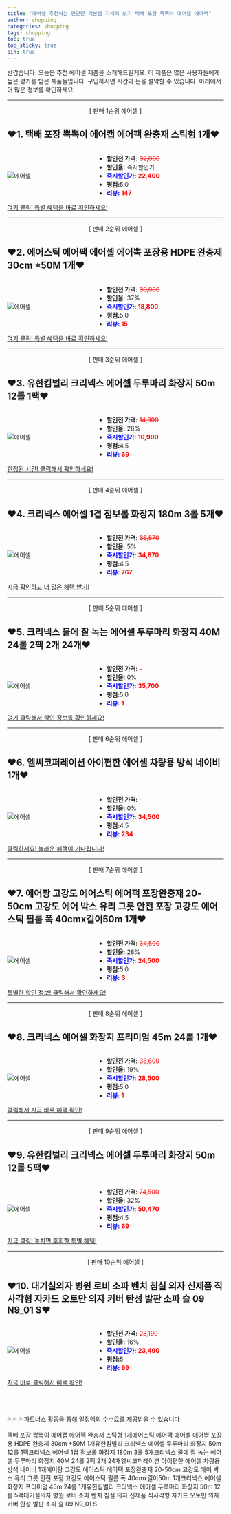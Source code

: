 ```yaml
---
title: "에어셀 추천하는 편안한 기본템 자세히 보기 택배 포장 뽁뽁이 에어캡 에어팩"
author: shopping
categories: shopping
tags: shopping
toc: true
toc_sticky: true
pin: true
---
```

반갑습니다. 오늘은 추천 에어셀 제품을 소개해드릴게요. 이 제품은 많은 사용자들에게 높은 평가를 받은 제품들입니다. 구입하시면 시간과 돈을 절약할 수 있습니다. 아래에서 더 많은 정보를 확인하세요.

---
<p class="toplist" style="margin: 0 auto; display: block; width: fit-content;">[ 판매 1순위 에어셀 ]</p>

<h2><strong>❤️1. 택배 포장 뽁뽁이 에어캡 에어팩 완충재 스틱형 1개❤️</strong></h2>

<div style="display: flex; align-items: center;">
    <div style="flex: 0.4;">
        <img src="https://thumbnail8.coupangcdn.com/thumbnails/remote/230x230ex/image/vendor_inventory/d446/cc8429fdc663bd1c0c6d1d0e4679dbd97f3db3e815ed054bf895f40a72e4.png" alt="에어셀" style="max-width: 100%;">
    </div>
    <div style="flex: 0.6; margin-left: 10px;">
        <ul>
            <li><strong>할인전 가격:</strong> <del style="color: red;">32,000</del></li>
            <li><strong>할인율:</strong> 즉시할인가</li>
            <li><span style='color:blue'><strong>즉시할인가:</strong></span> <span style='color:red'><strong>22,400</strong></span></li>
            <li><strong>평점:</strong>5.0</li>
            <li><span style='color:blue'><strong>리뷰:</strong></span> <span style='color:red'><strong>147</strong></span></li>
        </ul>
    </div>
</div>
<div class="center">
    <a href="https://selin100587001.github.io?lptag=AF9450613&subid=githubio&pageKey=7877580223&traceid=V0-153&itemId=21534540000&vendorItemId=88587781273" class="myButton">
        여기 클릭! 특별 혜택을 바로 확인하세요!
    </a>
</div>


---
<p class="toplist" style="margin: 0 auto; display: block; width: fit-content;">[ 판매 2순위 에어셀 ]</p>

<h2><strong>❤️2. 에어스틱 에어팩 에어셀 에어뽁 포장용 HDPE 완충제 30cm *50M 1개❤️</strong></h2>

<div style="display: flex; align-items: center;">
    <div style="flex: 0.4;">
        <img src="https://thumbnail7.coupangcdn.com/thumbnails/remote/230x230ex/image/vendor_inventory/59b7/a3b29840d752db451633ba9768e5bf84f486a27734ded452f372a229cc0b.jpg" alt="에어셀" style="max-width: 100%;">
    </div>
    <div style="flex: 0.6; margin-left: 10px;">
        <ul>
            <li><strong>할인전 가격:</strong> <del style="color: red;">30,000</del></li>
            <li><strong>할인율:</strong> 37%</li>
            <li><span style='color:blue'><strong>즉시할인가:</strong></span> <span style='color:red'><strong>18,800</strong></span></li>
            <li><strong>평점:</strong>5.0</li>
            <li><span style='color:blue'><strong>리뷰:</strong></span> <span style='color:red'><strong>15</strong></span></li>
        </ul>
    </div>
</div>
<div class="center">
    <a href="https://selin100587001.github.io?lptag=AF9450613&subid=githubio&pageKey=6711393048&traceid=V0-153&itemId=15582335199&vendorItemId=82801383947" class="myButton">
        여기 클릭! 특별 혜택을 바로 확인하세요!
    </a>
</div>


---
<p class="toplist" style="margin: 0 auto; display: block; width: fit-content;">[ 판매 3순위 에어셀 ]</p>

<h2><strong>❤️3. 유한킴벌리 크리넥스 에어셀 두루마리 화장지 50m 12롤 1팩❤️</strong></h2>

<div style="display: flex; align-items: center;">
    <div style="flex: 0.4;">
        <img src="https://thumbnail10.coupangcdn.com/thumbnails/remote/230x230ex/image/retail/images/2024/04/15/17/1/b1e2dd3c-29b9-445a-a600-7da5da4382f5.png" alt="에어셀" style="max-width: 100%;">
    </div>
    <div style="flex: 0.6; margin-left: 10px;">
        <ul>
            <li><strong>할인전 가격:</strong> <del style="color: red;">14,900</del></li>
            <li><strong>할인율:</strong> 26%</li>
            <li><span style='color:blue'><strong>즉시할인가:</strong></span> <span style='color:red'><strong>10,900</strong></span></li>
            <li><strong>평점:</strong>4.5</li>
            <li><span style='color:blue'><strong>리뷰:</strong></span> <span style='color:red'><strong>69</strong></span></li>
        </ul>
    </div>
</div>
<div class="center">
    <a href="https://selin100587001.github.io?lptag=AF9450613&subid=githubio&pageKey=8068399759&traceid=V0-153&itemId=22466509873&vendorItemId=89509540910" class="myButton">
        한정된 시간! 클릭해서 확인하세요!
    </a>
</div>


---
<p class="toplist" style="margin: 0 auto; display: block; width: fit-content;">[ 판매 4순위 에어셀 ]</p>

<h2><strong>❤️4. 크리넥스 에어셀 1겹 점보롤 화장지 180m 3롤 5개❤️</strong></h2>

<div style="display: flex; align-items: center;">
    <div style="flex: 0.4;">
        <img src="https://thumbnail9.coupangcdn.com/thumbnails/remote/230x230ex/image/retail/images/3452154823108817-27277e89-43c0-4d16-b16f-56a9f1a43766.jpg" alt="에어셀" style="max-width: 100%;">
    </div>
    <div style="flex: 0.6; margin-left: 10px;">
        <ul>
            <li><strong>할인전 가격:</strong> <del style="color: red;">36,870</del></li>
            <li><strong>할인율:</strong> 5%</li>
            <li><span style='color:blue'><strong>즉시할인가:</strong></span> <span style='color:red'><strong>34,870</strong></span></li>
            <li><strong>평점:</strong>4.5</li>
            <li><span style='color:blue'><strong>리뷰:</strong></span> <span style='color:red'><strong>767</strong></span></li>
        </ul>
    </div>
</div>
<div class="center">
    <a href="https://selin100587001.github.io?lptag=AF9450613&subid=githubio&pageKey=66711409&traceid=V0-153&itemId=18173064142&vendorItemId=85322345110" class="myButton">
        지금 확인하고 더 많은 혜택 받기!
    </a>
</div>


---
<p class="toplist" style="margin: 0 auto; display: block; width: fit-content;">[ 판매 5순위 에어셀 ]</p>

<h2><strong>❤️5. 크리넥스 물에 잘 녹는 에어셀 두루마리 화장지 40M 24롤 2팩 2개 24개❤️</strong></h2>

<div style="display: flex; align-items: center;">
    <div style="flex: 0.4;">
        <img src="https://thumbnail9.coupangcdn.com/thumbnails/remote/230x230ex/image/vendor_inventory/25f1/aaa2a05085c167a23a8c4b6c75e70a769dcdea2029dddeaf347a95b21ec4.jpg" alt="에어셀" style="max-width: 100%;">
    </div>
    <div style="flex: 0.6; margin-left: 10px;">
        <ul>
            <li><strong>할인전 가격:</strong> <del style="color: red;">-</del></li>
            <li><strong>할인율:</strong> 0%</li>
            <li><span style='color:blue'><strong>즉시할인가:</strong></span> <span style='color:red'><strong>35,700</strong></span></li>
            <li><strong>평점:</strong>5.0</li>
            <li><span style='color:blue'><strong>리뷰:</strong></span> <span style='color:red'><strong>1</strong></span></li>
        </ul>
    </div>
</div>
<div class="center">
    <a href="https://selin100587001.github.io?lptag=AF9450613&subid=githubio&pageKey=7211652913&traceid=V0-153&itemId=18252399293&vendorItemId=85399117746" class="myButton">
        여기 클릭해서 할인 정보를 확인하세요!
    </a>
</div>


---
<p class="toplist" style="margin: 0 auto; display: block; width: fit-content;">[ 판매 6순위 에어셀 ]</p>

<h2><strong>❤️6. 엘씨코퍼레이션 아이편한 에어셀 차량용 방석 네이비 1개❤️</strong></h2>

<div style="display: flex; align-items: center;">
    <div style="flex: 0.4;">
        <img src="https://thumbnail9.coupangcdn.com/thumbnails/remote/230x230ex/image/vendor_inventory/images/2017/06/19/14/2/14d47c30-ce44-4e73-a3b2-b554994ad718.jpg" alt="에어셀" style="max-width: 100%;">
    </div>
    <div style="flex: 0.6; margin-left: 10px;">
        <ul>
            <li><strong>할인전 가격:</strong> <del style="color: red;">-</del></li>
            <li><strong>할인율:</strong> 0%</li>
            <li><span style='color:blue'><strong>즉시할인가:</strong></span> <span style='color:red'><strong>34,500</strong></span></li>
            <li><strong>평점:</strong>4.5</li>
            <li><span style='color:blue'><strong>리뷰:</strong></span> <span style='color:red'><strong>234</strong></span></li>
        </ul>
    </div>
</div>
<div class="center">
    <a href="https://selin100587001.github.io?lptag=AF9450613&subid=githubio&pageKey=6714081993&traceid=V0-153&itemId=368865413&vendorItemId=3171299005" class="myButton">
        클릭하세요! 놀라운 혜택이 기다립니다!
    </a>
</div>


---
<p class="toplist" style="margin: 0 auto; display: block; width: fit-content;">[ 판매 7순위 에어셀 ]</p>

<h2><strong>❤️7. 에어팡 고강도 에어스틱 에어팩 포장완충재 20-50cm 고강도 에어 박스 유리 그릇 안전 포장 고강도 에어스틱 필름 폭 40cmx길이50m 1개❤️</strong></h2>

<div style="display: flex; align-items: center;">
    <div style="flex: 0.4;">
        <img src="https://thumbnail10.coupangcdn.com/thumbnails/remote/230x230ex/image/vendor_inventory/cbfc/13f616e13cbb0984813b0e807194d9f91611334154a4b1f7dcc04b215a48.png" alt="에어셀" style="max-width: 100%;">
    </div>
    <div style="flex: 0.6; margin-left: 10px;">
        <ul>
            <li><strong>할인전 가격:</strong> <del style="color: red;">34,500</del></li>
            <li><strong>할인율:</strong> 28%</li>
            <li><span style='color:blue'><strong>즉시할인가:</strong></span> <span style='color:red'><strong>24,500</strong></span></li>
            <li><strong>평점:</strong>5.0</li>
            <li><span style='color:blue'><strong>리뷰:</strong></span> <span style='color:red'><strong>3</strong></span></li>
        </ul>
    </div>
</div>
<div class="center">
    <a href="https://selin100587001.github.io?lptag=AF9450613&subid=githubio&pageKey=7556911463&traceid=V0-153&itemId=19900149470&vendorItemId=85758874903" class="myButton">
        특별한 할인 정보! 클릭해서 확인하세요!
    </a>
</div>


---
<p class="toplist" style="margin: 0 auto; display: block; width: fit-content;">[ 판매 8순위 에어셀 ]</p>

<h2><strong>❤️8. 크리넥스 에어셀 화장지 프리미엄 45m 24롤 1개❤️</strong></h2>

<div style="display: flex; align-items: center;">
    <div style="flex: 0.4;">
        <img src="https://thumbnail10.coupangcdn.com/thumbnails/remote/230x230ex/image/vendor_inventory/89ac/32fb5cd680ead7a21d53c8d1fd65fdcc58e319129ae87976ccc113863f3b.jpg" alt="에어셀" style="max-width: 100%;">
    </div>
    <div style="flex: 0.6; margin-left: 10px;">
        <ul>
            <li><strong>할인전 가격:</strong> <del style="color: red;">35,600</del></li>
            <li><strong>할인율:</strong> 19%</li>
            <li><span style='color:blue'><strong>즉시할인가:</strong></span> <span style='color:red'><strong>28,500</strong></span></li>
            <li><strong>평점:</strong>5.0</li>
            <li><span style='color:blue'><strong>리뷰:</strong></span> <span style='color:red'><strong>1</strong></span></li>
        </ul>
    </div>
</div>
<div class="center">
    <a href="https://selin100587001.github.io?lptag=AF9450613&subid=githubio&pageKey=7913954961&traceid=V0-153&itemId=21722923840&vendorItemId=88691564358" class="myButton">
        클릭해서 지금 바로 혜택 확인!
    </a>
</div>


---
<p class="toplist" style="margin: 0 auto; display: block; width: fit-content;">[ 판매 9순위 에어셀 ]</p>

<h2><strong>❤️9. 유한킴벌리 크리넥스 에어셀 두루마리 화장지 50m 12롤 5팩❤️</strong></h2>

<div style="display: flex; align-items: center;">
    <div style="flex: 0.4;">
        <img src="https://thumbnail9.coupangcdn.com/thumbnails/remote/230x230ex/image/retail/images/cfd2c95d-07e7-4749-930f-cb4a3fb7d8ff2120800034113644413.png" alt="에어셀" style="max-width: 100%;">
    </div>
    <div style="flex: 0.6; margin-left: 10px;">
        <ul>
            <li><strong>할인전 가격:</strong> <del style="color: red;">74,500</del></li>
            <li><strong>할인율:</strong> 32%</li>
            <li><span style='color:blue'><strong>즉시할인가:</strong></span> <span style='color:red'><strong>50,470</strong></span></li>
            <li><strong>평점:</strong>4.5</li>
            <li><span style='color:blue'><strong>리뷰:</strong></span> <span style='color:red'><strong>69</strong></span></li>
        </ul>
    </div>
</div>
<div class="center">
    <a href="https://selin100587001.github.io?lptag=AF9450613&subid=githubio&pageKey=8068399759&traceid=V0-153&itemId=22466607043&vendorItemId=89509635218" class="myButton">
        지금 클릭! 놓치면 후회할 특별 혜택!
    </a>
</div>


---
<p class="toplist" style="margin: 0 auto; display: block; width: fit-content;">[ 판매 10순위 에어셀 ]</p>

<h2><strong>❤️10. 대기실의자 병원 로비 소파 벤치 침실 의자 신제품 직사각형 자카드 오토만 의자 커버 탄성 발판 소파 슬 09 N9_01 S❤️</strong></h2>

<div style="display: flex; align-items: center;">
    <div style="flex: 0.4;">
        <img src="https://thumbnail8.coupangcdn.com/thumbnails/remote/230x230ex/image/vendor_inventory/83fa/20c1e63bc0bc1e749b3b3c49018c96755ba972ecd4f5e3ab4acc76f8b03a.jpg" alt="에어셀" style="max-width: 100%;">
    </div>
    <div style="flex: 0.6; margin-left: 10px;">
        <ul>
            <li><strong>할인전 가격:</strong> <del style="color: red;">28,190</del></li>
            <li><strong>할인율:</strong> 16%</li>
            <li><span style='color:blue'><strong>즉시할인가:</strong></span> <span style='color:red'><strong>23,490</strong></span></li>
            <li><strong>평점:</strong>5</li>
            <li><span style='color:blue'><strong>리뷰:</strong></span> <span style='color:red'><strong>99</strong></span></li>
        </ul>
    </div>
</div>
<div class="center">
    <a href="https://selin100587001.github.io?lptag=AF9450613&subid=githubio&pageKey=6410019274&traceid=V0-153&itemId=13742957142&vendorItemId=90710033424" class="myButton">
        지금 바로 클릭해서 혜택 확인!
    </a>
</div>

<br><br><br>[💦 💦 💦 파트너스 활동을 통해 일정액의 수수료를 제공받을 수 있습니다](https://link.coupang.com/a/bcpT2c)<br><br>택배 포장 뽁뽁이 에어캡 에어팩 완충재 스틱형 1개에어스틱 에어팩 에어셀 에어뽁 포장용 HDPE 완충제 30cm *50M 1개유한킴벌리 크리넥스 에어셀 두루마리 화장지 50m 12롤 1팩크리넥스 에어셀 1겹 점보롤 화장지 180m 3롤 5개크리넥스 물에 잘 녹는 에어셀 두루마리 화장지 40M 24롤 2팩 2개 24개엘씨코퍼레이션 아이편한 에어셀 차량용 방석 네이비 1개에어팡 고강도 에어스틱 에어팩 포장완충재 20-50cm 고강도 에어 박스 유리 그릇 안전 포장 고강도 에어스틱 필름 폭 40cmx길이50m 1개크리넥스 에어셀 화장지 프리미엄 45m 24롤 1개유한킴벌리 크리넥스 에어셀 두루마리 화장지 50m 12롤 5팩대기실의자 병원 로비 소파 벤치 침실 의자 신제품 직사각형 자카드 오토만 의자 커버 탄성 발판 소파 슬 09 N9_01 S